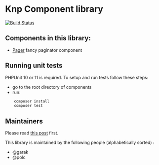# Knp Component library

[![Build Status](https://github.com/KnpLabs/knp-components/workflows/build/badge.svg)](https://github.com/KnpLabs/knp-components/actions)

## Components in this library:

- [Pager](https://github.com/knplabs/knp-components/tree/master/docs/pager/intro.md)
fancy paginator component

## Running unit tests

PHPUnit 10 or 11 is required.
To setup and run tests follow these steps:

- go to the root directory of components
- run:

```bash
    composer install
    composer test
```

## Maintainers

Please read [this post](https://knplabs.com/en/blog/news-for-our-foss-projects-maintenance) first.

This library is maintained by the following people (alphabetically sorted) :
- @garak
- @polc
